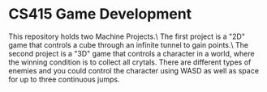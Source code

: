# CS415 Game Development

This repository holds two Machine Projects.\\
The first project is a "2D" game that controls a cube through an infinite tunnel to gain points.\\
The second project is a "3D" game that controls a character in a world, where the winning condition is to collect all crytals. There are different types of enemies and you could control the character using WASD as well as space for up to three continuous jumps.
